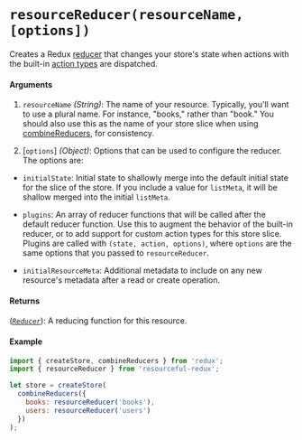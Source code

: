 # `resourceReducer(resourceName, [options])`

Creates a Redux [reducer](http://redux.js.org/docs/basics/Reducers.html) that
changes your store's state when actions with the built-in
[action types](action-types.md) are dispatched.

#### Arguments

1. `resourceName` *(String)*: The name of your resource. Typically, you'll want
  to use a plural name. For instance, "books," rather than "book." You should
  also use this as the name of your store slice when using
  [combineReducers](http://redux.js.org/docs/api/combineReducers.html), for
  consistency.

2. [`options`] *(Object)*: Options that can be used to configure the reducer.
  The options are:
  - `initialState`: Initial state to shallowly merge into the default initial
    state for the slice of the store. If you include a value for `listMeta`, it
    will be shallow merged into the initial `listMeta`.

  - `plugins`: An array of reducer functions that will be called after the
    default reducer function. Use this to augment the behavior of the built-in
    reducer, or to add support for custom action types for this store slice.
    Plugins are called with `(state, action, options)`, where `options` are
    the same options that you passed to `resourceReducer`.
    
  - `initialResourceMeta`: Additional metadata to include on any new resource's
    metadata after a read or create operation.

#### Returns

([*`Reducer`*](http://redux.js.org/docs/basics/Reducers.html)): A reducing
function for this resource.

#### Example

```js
import { createStore, combineReducers } from 'redux';
import { resourceReducer } from 'resourceful-redux';

let store = createStore(
  combineReducers({
    books: resourceReducer('books'),
    users: resourceReducer('users')
  })
);
```
